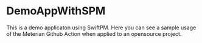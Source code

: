 # DemoAppWithSPM
This is a demo applicaton using SwiftPM. Here you can see a sample usage of the Meterian Github Action when applied to an opensource project. 
